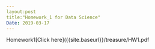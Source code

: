 ```yaml
---
layout:post
title:"Homework_1 for Data Science"
Date: 2019-03-17
---
```

Homework1[Click here]({{site.baseurl}}/treasure/HW1.pdf
